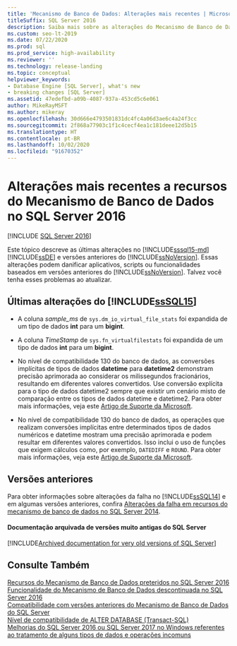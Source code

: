 ```yaml
---
title: 'Mecanismo de Banco de Dados: Alterações mais recentes | Microsoft Docs'
titleSuffix: SQL Server 2016
description: Saiba mais sobre as alterações do Mecanismo de Banco de Dados no SQL Server 2016 (13.x) e anteriores que podem interromper a funcionalidade da versão anterior ao atualizar.
ms.custom: seo-lt-2019
ms.date: 07/22/2020
ms.prod: sql
ms.prod_service: high-availability
ms.reviewer: ''
ms.technology: release-landing
ms.topic: conceptual
helpviewer_keywords:
- Database Engine [SQL Server], what's new
- breaking changes [SQL Server]
ms.assetid: 47edefbd-a09b-4087-937a-453cd5c6e061
author: MikeRayMSFT
ms.author: mikeray
ms.openlocfilehash: 30d666e4793501831dc4fc4a06d3ae6c4a24f3cc
ms.sourcegitcommit: 2f868a77903c1f1c4cecf4ea1c181deee12d5b15
ms.translationtype: HT
ms.contentlocale: pt-BR
ms.lasthandoff: 10/02/2020
ms.locfileid: "91670352"
---
```

# <a name="breaking-changes-to-database-engine-features-in-sql-server-2016"></a>Alterações mais recentes a recursos do Mecanismo de Banco de Dados no SQL Server 2016

[!INCLUDE [SQL Server 2016](../includes/applies-to-version/sqlserver2016.md)]  

  Este tópico descreve as últimas alterações no [!INCLUDE[sssql15-md](../includes/sssql15-md.md)] [!INCLUDE[ssDE](../includes/ssde-md.md)] e versões anteriores do [!INCLUDE[ssNoVersion](../includes/ssnoversion-md.md)]. Essas alterações podem danificar aplicativos, scripts ou funcionalidades baseados em versões anteriores do [!INCLUDE[ssNoVersion](../includes/ssnoversion-md.md)]. Talvez você tenha esses problemas ao atualizar.  
  
##  <a name="breaking-changes-in-sssql15"></a><a name="SQL15"></a> Últimas alterações do [!INCLUDE[ssSQL15](../includes/sssql15-md.md)]  
  
-   A coluna *sample_ms* de `sys.dm_io_virtual_file_stats` foi expandida de um tipo de dados **int** para um **bigint**.  
  
-   A coluna *TimeStamp* de `sys.fn_virtualfilestats` foi expandida de um tipo de dados **int** para um **bigint**.  

-   No nível de compatibilidade 130 do banco de dados, as conversões implícitas de tipos de dados **datetime** para **datetime2** demonstram precisão aprimorada ao considerar os milissegundos fracionários, resultando em diferentes valores convertidos. Use conversão explícita para o tipo de dados datetime2 sempre que existir um cenário misto de comparação entre os tipos de dados datetime e datetime2. Para obter mais informações, veja este [Artigo de Suporte da Microsoft](https://support.microsoft.com/help/4010261).

-   No nível de compatibilidade 130 do banco de dados, as operações que realizam conversões implícitas entre determinados tipos de dados numéricos e datetime mostram uma precisão aprimorada e podem resultar em diferentes valores convertidos. Isso inclui o uso de funções que exigem cálculos como, por exemplo, `DATEDIFF` e `ROUND`. Para obter mais informações, veja este [Artigo de Suporte da Microsoft](https://support.microsoft.com/help/4010261).

## <a name="previous-versions"></a><a name="previous-versions"></a> Versões anteriores  

Para obter informações sobre alterações da falha no [!INCLUDE[ssSQL14](../includes/sssql14-md.md)] e em algumas versões anteriores, confira [Alterações da falha em recursos do mecanismo de banco de dados no SQL Server 2014](/previous-versions/sql/2014/database-engine/breaking-changes-to-database-engine-features-in-sql-server-2016).

#### <a name="archived-documentation-for-very-old-versions-of-sql-server"></a>Documentação arquivada de versões muito antigas do SQL Server

[!INCLUDE[Archived documentation for very old versions of SQL Server](../includes/paragraph-content/previous-versions-archive-documentation-sql-server.md)]

## <a name="see-also"></a>Consulte Também  
 [Recursos do Mecanismo de Banco de Dados preteridos no SQL Server 2016](../database-engine/deprecated-database-engine-features-in-sql-server-2016.md)   
 [Funcionalidade do Mecanismo de Banco de Dados descontinuada no SQL Server 2016](./discontinued-database-engine-functionality-in-sql-server.md)   
 [Compatibilidade com versões anteriores do Mecanismo de Banco de Dados do SQL Server](./discontinued-database-engine-functionality-in-sql-server.md)   
 [Nível de compatibilidade de ALTER DATABASE &#40;Transact-SQL&#41;](../t-sql/statements/alter-database-transact-sql-compatibility-level.md)   
 [Melhorias do SQL Server 2016 ou SQL Server 2017 no Windows referentes ao tratamento de alguns tipos de dados e operações incomuns](https://support.microsoft.com/help/4010261)